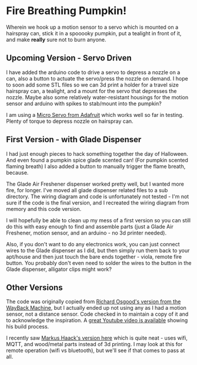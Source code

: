 # Fire Breathing Pumpkin!

Wherein we hook up a motion sensor to a servo which is mounted on a hairspray can, stick it in a spooooky pumpkin, put a tealight in front of it, and make **really** sure not to burn anyone.

## Upcoming Version - Servo Driven

I have added the arduino code to drive a servo to depress a nozzle on a can, also a button to actuate the servo/press the nozzle on demand. I hope to soon add some STL files so we can 3d print a holder for a travel size hairspray can, a tealight, and a mount for the servo that depresses the nozzle. Maybe also some relatively water-resistant housings for the motion sensor and arduino with spikes to stab/mount into the pumpkin?

I am using a [Micro Servo from Adafruit](https://www.adafruit.com/product/169) which works well so far in testing. Plenty of torque to depress nozzle on hairspray can.

## First Version - with Glade Dispenser

I had just enough pieces to hack something together the day of Halloween. And even found a pumpkin spice glade scented can! (For pumpkin scented flaming breath) I also added a button to manually trigger the flame breath, because.

The Glade Air Freshener dispenser worked pretty well, but I wanted more fire, for longer. I've moved all glade dispenser related files to a sub directory. The wiring diagram and code is unfortunately not tested - I'm not sure if the code is the final version, and I recreated the wiring diagram from memory and this code version.

I will hopefully be able to clean up my mess of a first version so you can still do this with easy enough to find and assemble parts (just a Glade Air Freshener, motion sensor, and an arduino - no 3d printer needed).

Also, if you don't want to do any electronics work, you can just connect wires to the Glade dispenser as I did, but then simply run them back to your apt/house and then just touch the bare ends together - viola, remote fire button. You probably don't even need to solder the wires to the button in the Glade dispenser, alligator clips might work?

## Other Versions

The code was originally copied from [Richard Osgood's version from the WayBack Machine](https://web.archive.org/web/20131106091413/http://www.richardosgood.com/blog/wp-content/uploads/2013/10/fireLantern_v1.ino), but I actually ended up not using any as I had a motion sensor, not a distance sensor. Code checked in to maintain a copy of it and to acknowledge the inspiration. A [great Youtube video is available](https://www.youtube.com/watch?v=qDRTbuhs05Q) showing his build process.

I recently saw [Markus Haack's version here](https://github.com/mhaack/halloween-pumpkin-fire) which is quite neat - uses wifi, MQTT, and wood/metal parts instead of 3d printing. I may look at this for remote operation (wifi vs bluetooth), but we'll see if that comes to pass at all.
